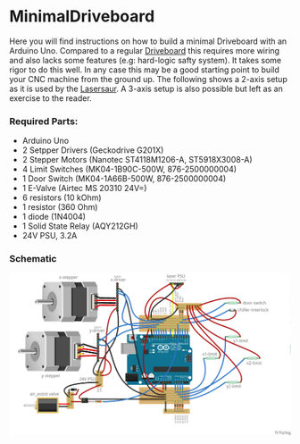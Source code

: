 

MinimalDriveboard
=================

Here you will find instructions on how to build a minimal Driveboard with an Arduino Uno. Compared to a regular [Driveboard](https://github.com/nortd/lasersaur/wiki/driveboard) this requires more wiring and also lacks some features (e.g: hard-logic safty system). It takes some rigor to do this well. In any case this may be a good starting point to build your CNC machine from the ground up. The following shows a 2-axis setup as it is used by the [Lasersaur](http://www.lasersaur.com). A 3-axis setup is also possible but left as an exercise to the reader.



### Required Parts:
- Arduino Uno
- 2 Setpper Drivers (Geckodrive G201X)
- 2 Stepper Motors (Nanotec ST4118M1206-A, ST5918X3008-A)
- 4 Limit Switches (MK04-1B90C-500W, 876-2500000004)
- 1 Door Switch (MK04-1A66B-500W, 876-2500000004)
- 1 E-Valve (Airtec MS 20310 24V=)
- 6 resistors (10 kOhm)
- 1 resistor (360 Ohm)
- 1 diode (1N4004)
- 1 Solid State Relay (AQY212GH)
- 24V PSU, 3.2A


### Schematic
![MinimalDriveboard](img/MinimalDriveboard.png)
